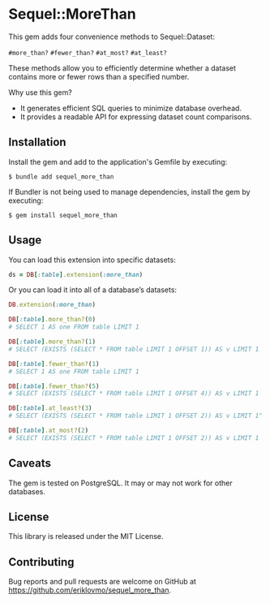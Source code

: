 # Sequel::MoreThan

This gem adds four convenience methods to Sequel::Dataset:

`#more_than?`
`#fewer_than?`
`#at_most?`
`#at_least?`

These methods allow you to efficiently determine whether a dataset contains more or fewer rows than a specified number.

Why use this gem?

* It generates efficient SQL queries to minimize database overhead.
* It provides a readable API for expressing dataset count comparisons.

## Installation

Install the gem and add to the application's Gemfile by executing:

    $ bundle add sequel_more_than

If Bundler is not being used to manage dependencies, install the gem by executing:

    $ gem install sequel_more_than

## Usage

You can load this extension into specific datasets:

```ruby
ds = DB[:table].extension(:more_than)
``````

Or you can load it into all of a database’s datasets:

```ruby
DB.extension(:more_than)

DB[:table].more_than?(0)
# SELECT 1 AS one FROM table LIMIT 1

DB[:table].more_than?(1)
# SELECT (EXISTS (SELECT * FROM table LIMIT 1 OFFSET 1)) AS v LIMIT 1

DB[:table].fewer_than?(1)
# SELECT 1 AS one FROM table LIMIT 1

DB[:table].fewer_than?(5)
# SELECT (EXISTS (SELECT * FROM table LIMIT 1 OFFSET 4)) AS v LIMIT 1

DB[:table].at_least?(3)
# SELECT (EXISTS (SELECT * FROM table LIMIT 1 OFFSET 2)) AS v LIMIT 1"

DB[:table].at_most?(2)
# SELECT (EXISTS (SELECT * FROM table LIMIT 1 OFFSET 2)) AS v LIMIT 1

```

## Caveats

The gem is tested on PostgreSQL. It may or may not work for other databases.

## License

This library is released under the MIT License.

## Contributing

Bug reports and pull requests are welcome on GitHub at https://github.com/eriklovmo/sequel_more_than.
